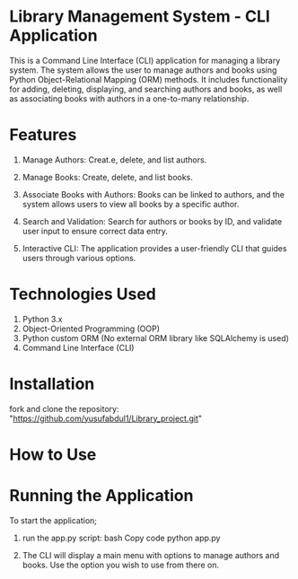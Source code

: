 # Library Management System - CLI Application

This is a Command Line Interface (CLI) application for managing a library system. The system allows the user to manage authors and books using Python Object-Relational Mapping (ORM) methods. It includes functionality for adding, deleting, displaying, and searching authors and books, as well as associating books with authors in a one-to-many relationship.

# Features

1. Manage Authors: Creat.e, delete, and list authors.

2. Manage Books: Create, delete, and list books.

3. Associate Books with Authors: Books can be linked to authors, and the system allows users to view all books by a specific author.

4. Search and Validation: Search for authors or books by ID, and validate user input to ensure correct data entry.

5. Interactive CLI: The application provides a user-friendly CLI that guides users through various options.

# Technologies Used

1. Python 3.x
2. Object-Oriented Programming (OOP)
3. Python custom ORM (No external ORM library like SQLAlchemy is used)
4. Command Line Interface (CLI)

# Installation
fork and clone the repository: "https://github.com/yusufabdul1/Library_project.git"

# How to Use
# Running the Application
To start the application;
1. run the app.py script:
bash
Copy code
python app.py

2. The CLI will display a main menu with options to manage authors and books. Use the option you wish to use from there on.

